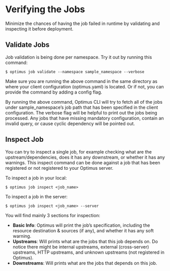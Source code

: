 # Verifying the Jobs
Minimize the chances of having the job failed in runtime by validating and inspecting it before deployment.

## Validate Jobs
Job validation is being done per namespace. Try it out by running this command:

```shell
$ optimus job validate --namespace sample_namespace --verbose
```


Make sure you are running the above command in the same directory as where your client configuration (optimus.yaml) 
is located. Or if not, you can provide the command by adding a config flag.

By running the above command, Optimus CLI will try to fetch all of the jobs under sample_namespace’s job path that 
has been specified in the client configuration. The verbose flag will be helpful to print out the jobs being processed. 
Any jobs that have missing mandatory configuration, contain an invalid query, or cause cyclic dependency will be pointed out.

## Inspect Job
You can try to inspect a single job, for example checking what are the upstream/dependencies, does it has any downstream, 
or whether it has any warnings. This inspect command can be done against a job that has been registered or not registered 
to your Optimus server.

To inspect a job in your local:
```shell
$ optimus job inspect <job_name>
```


To inspect a job in the server:
```shell
$ optimus job inspect <job_name> --server
```

You will find mainly 3 sections for inspection:
- **Basic Info**:
  Optimus will print the job’s specification, including the resource destination & sources (if any), and whether it has any soft warning.
- **Upstreams**:
  Will prints what are the jobs that this job depends on. Do notice there might be internal upstreams, external (cross-server) upstreams, HTTP upstreams, and unknown upstreams (not registered in Optimus).
- **Downstreams**:
  Will prints what are the jobs that depends on this job.
